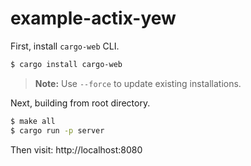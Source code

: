 # example-actix-yew

First, install `cargo-web` CLI. 

```bash
$ cargo install cargo-web
```

> **Note:** Use `--force` to update existing installations.

Next, building from root directory.

```bash
$ make all
$ cargo run -p server
```

Then visit: http://localhost:8080